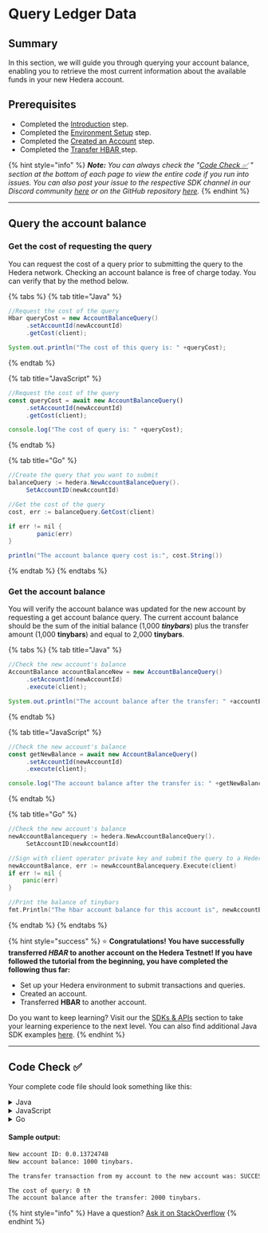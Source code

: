 # Query Ledger Data

## Summary

In this section, we will guide you through querying your account balance, enabling you to retrieve the most current information about the available funds in your new Hedera account.

## Prerequisites <a href="#pre-requisites" id="pre-requisites"></a>

* Completed the [Introduction](introduction.md) step.
* Completed the [Environment Setup](environment-set-up.md) step.
* Completed the [Created an Account](create-an-account.md) step.
* Completed the [Transfer HBAR ](transfer-hbar.md)step.

{% hint style="info" %}
_**Note:** You can always check the "_[_Code Check ✅_](query-data.md#code-check) _" section at the bottom of each page to view the entire code if you run into issues. You can also post your issue to the respective SDK channel in our Discord community_ [_here_](http://hedera.com/discord) _or on the GitHub repository_ [_here_](https://github.com/hashgraph/hedera-docs)_._
{% endhint %}

***

## Query the account balance

### **Get the cost of requesting the query**

You can request the cost of a query prior to submitting the query to the Hedera network. Checking an account balance is free of charge today. You can verify that by the method below.

{% tabs %}
{% tab title="Java" %}
```java
//Request the cost of the query
Hbar queryCost = new AccountBalanceQuery()
     .setAccountId(newAccountId)
     .getCost(client);

System.out.println("The cost of this query is: " +queryCost);
```
{% endtab %}

{% tab title="JavaScript" %}
```javascript
//Request the cost of the query
const queryCost = await new AccountBalanceQuery()
     .setAccountId(newAccountId)
     .getCost(client);

console.log("The cost of query is: " +queryCost);
```
{% endtab %}

{% tab title="Go" %}
```java
//Create the query that you want to submit
balanceQuery := hedera.NewAccountBalanceQuery().
     SetAccountID(newAccountId)

//Get the cost of the query
cost, err := balanceQuery.GetCost(client)

if err != nil {
        panic(err)
}

println("The account balance query cost is:", cost.String())
```
{% endtab %}
{% endtabs %}

### **Get the account balance**

You will verify the account balance was updated for the new account by requesting a get account balance query. The current account balance should be the sum of the initial balance (1,000 _**tinybars**_) plus the transfer amount (1,000 **tinybars**) and equal to 2,000 **tinybars**.

{% tabs %}
{% tab title="Java" %}
```java
//Check the new account's balance
AccountBalance accountBalanceNew = new AccountBalanceQuery()
     .setAccountId(newAccountId)
     .execute(client);

System.out.println("The account balance after the transfer: " +accountBalanceNew.hbars);
```
{% endtab %}

{% tab title="JavaScript" %}
```javascript
//Check the new account's balance
const getNewBalance = await new AccountBalanceQuery()
     .setAccountId(newAccountId)
     .execute(client);

console.log("The account balance after the transfer is: " +getNewBalance.hbars.toTinybars() +" tinybar.")
```
{% endtab %}

{% tab title="Go" %}
```go
//Check the new account's balance
newAccountBalancequery := hedera.NewAccountBalanceQuery().
     SetAccountID(newAccountId)

//Sign with client operator private key and submit the query to a Hedera network
newAccountBalance, err := newAccountBalancequery.Execute(client)
if err != nil {
    panic(err)
}

//Print the balance of tinybars
fmt.Println("The hbar account balance for this account is", newAccountBalance.Hbars.AsTinybar())
```
{% endtab %}
{% endtabs %}

{% hint style="success" %}
:star: **Congratulations! You have successfully transferred **_**HBAR**_** to another account on the Hedera Testnet! If you have followed the tutorial from the beginning, you have completed the following thus far:**&#x20;

* Set up your Hedera environment to submit transactions and queries.
* Created an account.
* Transferred **HBAR** to another account.

Do you want to keep learning? Visit our the [SDKs & APIs](../sdks-and-apis/) section to take your learning experience to the next level. You can also find additional Java SDK examples [here](https://github.com/hashgraph/hedera-sdk-java/tree/main/examples/src/main/java).
{% endhint %}

***

## Code Check ✅

Your complete code file should look something like this:

<details>

<summary>Java</summary>

{% code fullWidth="true" %}
```java
import com.hedera.hashgraph.sdk.Hbar;
import com.hedera.hashgraph.sdk.Client;
import io.github.cdimascio.dotenv.Dotenv;
import com.hedera.hashgraph.sdk.AccountId;
import com.hedera.hashgraph.sdk.PublicKey;
import com.hedera.hashgraph.sdk.PrivateKey;
import com.hedera.hashgraph.sdk.AccountBalance;
import com.hedera.hashgraph.sdk.AccountBalanceQuery;
import com.hedera.hashgraph.sdk.TransferTransaction;
import com.hedera.hashgraph.sdk.TransactionResponse;
import com.hedera.hashgraph.sdk.ReceiptStatusException;
import com.hedera.hashgraph.sdk.PrecheckStatusException;
import com.hedera.hashgraph.sdk.AccountCreateTransaction;

import java.util.concurrent.TimeoutException;

public class HederaExamples {

        public static void main(String[] args)
                        throws TimeoutException, PrecheckStatusException, ReceiptStatusException {

                // Grab your Hedera testnet account ID and private key
                AccountId myAccountId = AccountId.fromString(Dotenv.load().get("MY_ACCOUNT_ID"));
                PrivateKey myPrivateKey = PrivateKey.fromString(Dotenv.load().get("MY_PRIVATE_KEY"));

                // Create your connection to the Hedera network
                Client client = Client.forTestnet();

                // Set your account as the client's operator
                client.setOperator(myAccountId, myPrivateKey);

                // Set default max transaction fee & max query payment
                client.setDefaultMaxTransactionFee(new Hbar(100));
                client.setDefaultMaxQueryPayment(new Hbar(50));

                // Generate a new key pair
                PrivateKey newAccountPrivateKey = PrivateKey.generateED25519();
                PublicKey newAccountPublicKey = newAccountPrivateKey.getPublicKey();

                // Create new account and assign the public key
                TransactionResponse newAccount = new AccountCreateTransaction()
                                .setKey(newAccountPublicKey)
                                .setInitialBalance(Hbar.fromTinybars(1000))
                                .execute(client);

                // Get the new account ID
                AccountId newAccountId = newAccount.getReceipt(client).accountId;

                System.out.println("\nNew account ID: " + newAccountId);

                // Check the new account's balance
                AccountBalance accountBalance = new AccountBalanceQuery()
                                .setAccountId(newAccountId)
                                .execute(client);

                System.out.println("New account balance is: " + accountBalance.hbars);

                // Transfer HBAR
                TransactionResponse sendHbar = new TransferTransaction()
                                .addHbarTransfer(myAccountId, Hbar.fromTinybars(-1000))
                                .addHbarTransfer(newAccountId, Hbar.fromTinybars(1000))
                                .execute(client);

                System.out.println("\nThe transfer transaction was: " + sendHbar.getReceipt(client).status);

                // Request the cost of the query
                Hbar queryCost = new AccountBalanceQuery()
                                .setAccountId(newAccountId)
                                .getCost(client);

                System.out.println("\nThe cost of this query: " + queryCost);

                // Check the new account's balance
                AccountBalance accountBalanceNew = new AccountBalanceQuery()
                                .setAccountId(newAccountId)
                                .execute(client);

                System.out.println("The account balance after the transfer: " + accountBalanceNew.hbars + "\n");
        }
}

```
{% endcode %}

</details>

<details>

<summary>JavaScript</summary>

```javascript
const {
  Hbar,
  Client,
  PrivateKey,
  AccountCreateTransaction,
  AccountBalanceQuery,
  TransferTransaction,
} = require("@hashgraph/sdk
require("dotenv").config();

async function queryLedger() {
  // Grab your Hedera testnet account ID and private key from your .env file
  const myAccountId = process.env.MY_ACCOUNT_ID;
  const myPrivateKey = process.env.MY_PRIVATE_KEY;

  // If we weren't able to grab it, we should throw a new error
  if (myAccountId == null || myPrivateKey == null) {
    throw new Error(
      "Environment variables myAccountId and myPrivateKey must be present"
    );
  }

  // Create your connection to the Hedera network
  const client = Client.forTestnet();

  //Set your account as the client's operator
  client.setOperator(myAccountId, myPrivateKey);

  // Set default max transaction fee & max query payment
  client.setMaxTransactionFee(new Hbar(100));
  client.setMaxQueryPayment(new Hbar(50));

  // Create new keys
  const newAccountPrivateKey = PrivateKey.generateED25519();
  const newAccountPublicKey = newAccountPrivateKey.publicKey;

  // Create a new account with 1,000 tinybar starting balance
  const newAccountTransactionResponse = await new AccountCreateTransaction()
    .setKey(newAccountPublicKey)
    .setInitialBalance(Hbar.fromTinybars(1000))
    .execute(client);

  // Get the new account ID
  const getReceipt = await newAccountTransactionResponse.getReceipt(client);
  const newAccountId = getReceipt.accountId;

  console.log("\nNew account ID: " + newAccountId);


  // Verify the account balance
  const accountBalance = await new AccountBalanceQuery()
    .setAccountId(newAccountId)
    .execute(client);

  console.log(
    "New account balance is: " +
      accountBalance.hbars.toTinybars() +
      " tinybars."
  );

  // Create the transfer transaction
  const sendHbar = await new TransferTransaction()
    .addHbarTransfer(myAccountId, Hbar.fromTinybars(-1000))
    .addHbarTransfer(newAccountId, Hbar.fromTinybars(1000))
    .execute(client);

  // Verify the transaction reached consensus
  const transactionReceipt = await sendHbar.getReceipt(client);
  console.log(
    "The transfer transaction from my account to the new account was: " +
      transactionReceipt.status.toString()
  );

  // Request the cost of the query
  const queryCost = await new AccountBalanceQuery()
    .setAccountId(newAccountId)
    .getCost(client);

  console.log("\nThe cost of query is: " + queryCost);

  // Check the new account's balance
  const getNewBalance = await new AccountBalanceQuery()
    .setAccountId(newAccountId)
    .execute(client);

  console.log(
    "The account balance after the transfer is: " +
      getNewBalance.hbars.toTinybars() +
      " tinybars."
  );
}
queryLedger();
```

</details>

<details>

<summary>Go</summary>

```go
package main

import (
	"fmt"
	"os"

	"github.com/hashgraph/hedera-sdk-go/v2"
	"github.com/joho/godotenv"
)

func main() {

	//Loads the .env file and throws an error if it cannot load the variables from that file correctly
	err := godotenv.Load(".env")
	if err != nil {
		panic(fmt.Errorf("Unable to load environment variables from .env file. Error:\n%v\n", err))
	}

	//Grab your testnet account ID and private key from the .env file
	myAccountId, err := hedera.AccountIDFromString(os.Getenv("MY_ACCOUNT_ID"))
	if err != nil {
		panic(err)
	}

	myPrivateKey, err := hedera.PrivateKeyFromString(os.Getenv("MY_PRIVATE_KEY"))
	if err != nil {
		panic(err)
	}

	//Create your testnet client
	client := hedera.ClientForTestnet()
	client.SetOperator(myAccountId, myPrivateKey)

	// Set default max transaction fee & max query payment
	client.SetDefaultMaxTransactionFee(hedera.HbarFrom(100, hedera.HbarUnits.Hbar))
	client.SetDefaultMaxQueryPayment(hedera.HbarFrom(50, hedera.HbarUnits.Hbar))

	//Generate new keys for the account you will create
	newAccountPrivateKey, err := hedera.PrivateKeyGenerateEd25519()
	if err != nil {
		panic(err)
	}

	newAccountPublicKey := newAccountPrivateKey.PublicKey()

	//Create new account and assign the public key
	newAccount, err := hedera.NewAccountCreateTransaction().
		SetKey(newAccountPublicKey).
		SetInitialBalance(hedera.HbarFrom(1000, hedera.HbarUnits.Tinybar)).
		Execute(client)

	//Request the receipt of the transaction
	receipt, err := newAccount.GetReceipt(client)
	if err != nil {
		panic(err)
	}

	//Get the new account ID from the receipt
	newAccountId := *receipt.AccountID

	//Print the new account ID to the console
	fmt.Println("\n")
	fmt.Printf("New account ID: %v\n", newAccountId)

	//Create the account balance query
	query := hedera.NewAccountBalanceQuery().
		SetAccountID(newAccountId)

	//Sign with client operator private key and submit the query to a Hedera network
	accountBalance, err := query.Execute(client)
	if err != nil {
		panic(err)
	}

	//Print the balance of tinybars
	fmt.Println("New account balance for the new account is", accountBalance.Hbars.AsTinybar())

	//Transfer hbar from your testnet account to the new account
	transaction := hedera.NewTransferTransaction().
		AddHbarTransfer(myAccountId, hedera.HbarFrom(-1000, hedera.HbarUnits.Tinybar)).
		AddHbarTransfer(newAccountId, hedera.HbarFrom(1000, hedera.HbarUnits.Tinybar))

	// Submit the transaction to a Hedera network
	txResponse, err := transaction.Execute(client)

	if err != nil {
		panic(err)
	}

	// Request the receipt of the transaction
	transferReceipt, err := txResponse.GetReceipt(client)

	if err != nil {
		panic(err)
	}

	// Get the transaction consensus status
	transactionStatus := transferReceipt.Status

	fmt.Printf("\nThe transaction consensus status is %v\n\n", transactionStatus)

	//Create the query that you want to submit
	balanceQuery := hedera.NewAccountBalanceQuery().
		SetAccountID(newAccountId)

	//Get the cost of the query
	cost, err := balanceQuery.GetCost(client)

	if err != nil {
		panic(err)
	}

	fmt.Println("The account balance query cost is:", cost.String())

	//Check the new account's balance
	newAccountBalancequery := hedera.NewAccountBalanceQuery().
		SetAccountID(newAccountId)

	//Sign with client operator private key and submit the query to a Hedera network
	newAccountBalance, err := newAccountBalancequery.Execute(client)
	if err != nil {
		panic(err)
	}

	//Print the balance of tinybars
	fmt.Println("The HBAR balance for this account is", newAccountBalance.Hbars.AsTinybar())
}

```

</details>

#### Sample output:

```bash
New account ID: 0.0.13724748
New account balance: 1000 tinybars.

The transfer transaction from my account to the new account was: SUCCESS

The cost of query: 0 tℏ
The account balance after the transfer: 2000 tinybars.
```

{% hint style="info" %}
Have a question? [Ask it on StackOverflow](https://stackoverflow.com/questions/tagged/hedera-hashgraph)
{% endhint %}

